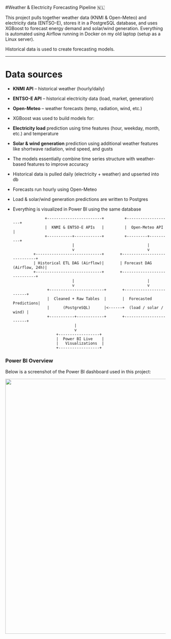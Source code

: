 #Weather & Electricity Forecasting Pipeline 🇳🇱

This project pulls together weather data (KNMI & Open-Meteo) and electricity data (ENTSO-E), stores it in a PostgreSQL database, and uses XGBoost to forecast energy demand and solar/wind generation. Everything is automated using Airflow running in Docker on my old laptop (setup as a Linux server).

Historical data is used to create forecasting models.

---

# Data sources

- **KNMI API** – historical weather (hourly/daily)
- **ENTSO-E API** – historical electricity data (load, market, generation)
- **Open-Meteo** – weather forecasts (temp, radiation, wind, etc.)

- XGBoost was used to build models for:
 - **Electricity load** prediction using time features (hour, weekday, month, etc.) and temperature
 - **Solar & wind generation** prediction using additional weather features like shortwave radiation, wind speed, and gusts
- The models essentially combine time series structure with weather-based features to improve accuracy


- Historical data is pulled daily (electricity + weather) and upserted into db
- Forecasts run hourly using Open-Meteo
- Load & solar/wind generation predictions are written to Postgres
- Everything is visualized in Power BI using the same database


                    +------------------------+         +--------------------+
                    |  KNMI & ENTSO-E APIs   |         |  Open-Meteo API    |
                    +-----------+------------+         +---------+----------+
                                |                                |
                                v                                v
               +-----------------------------+       +-----------------------------+
               | Historical ETL DAG (Airflow)|       | Forecast DAG (Airflow, 24h)|
               +-----------------------------+       +-----------------------------+
                                |                                |
                                v                                v
                     +------------------------+       +------------------------+
                     |  Cleaned + Raw Tables  |       |  Forecasted Predictions|
                     |      (PostgreSQL)      |<------+  (load / solar / wind) |
                     +-----------+------------+       +------------------------+
                                 |
                                 v
                         +------------------+
                         |  Power BI Live    |
                         |   Visualizations  |
                         +------------------+



### Power BI Overview

Below is a screenshot of the Power BI dashboard used in this project:

<img src="images/Pwerbi_overview.png" width="800"/>
